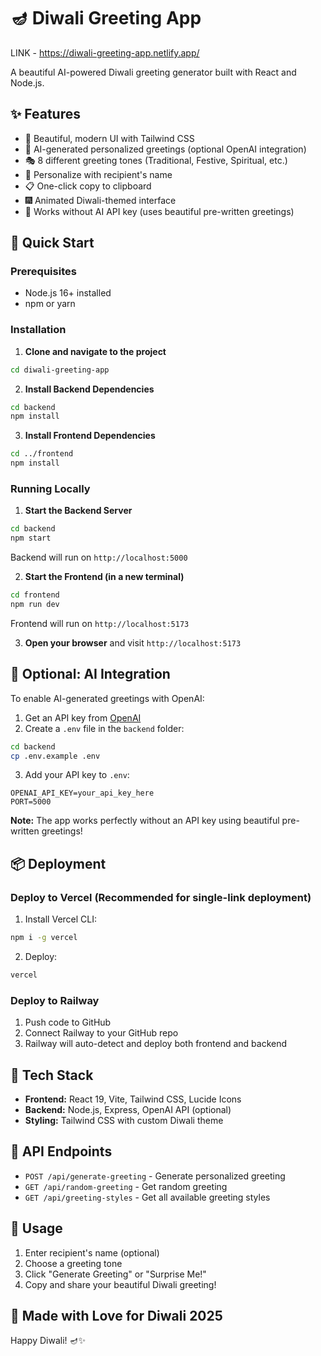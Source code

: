 # 🪔 Diwali Greeting App

LINK - https://diwali-greeting-app.netlify.app/

A beautiful AI-powered Diwali greeting generator built with React and Node.js.

## ✨ Features

- 🎨 Beautiful, modern UI with Tailwind CSS
- 🤖 AI-generated personalized greetings (optional OpenAI integration)
- 🎭 8 different greeting tones (Traditional, Festive, Spiritual, etc.)
- 📝 Personalize with recipient's name
- 📋 One-click copy to clipboard
- 🎆 Animated Diwali-themed interface
- 💫 Works without AI API key (uses beautiful pre-written greetings)

## 🚀 Quick Start

### Prerequisites

- Node.js 16+ installed
- npm or yarn

### Installation

1. **Clone and navigate to the project**
```bash
cd diwali-greeting-app
```

2. **Install Backend Dependencies**
```bash
cd backend
npm install
```

3. **Install Frontend Dependencies**
```bash
cd ../frontend
npm install
```

### Running Locally

1. **Start the Backend Server**
```bash
cd backend
npm start
```
Backend will run on `http://localhost:5000`

2. **Start the Frontend (in a new terminal)**
```bash
cd frontend
npm run dev
```
Frontend will run on `http://localhost:5173`

3. **Open your browser** and visit `http://localhost:5173`

## 🔑 Optional: AI Integration

To enable AI-generated greetings with OpenAI:

1. Get an API key from [OpenAI](https://platform.openai.com/)
2. Create a `.env` file in the `backend` folder:
```bash
cd backend
cp .env.example .env
```
3. Add your API key to `.env`:
```
OPENAI_API_KEY=your_api_key_here
PORT=5000
```

**Note:** The app works perfectly without an API key using beautiful pre-written greetings!

## 📦 Deployment

### Deploy to Vercel (Recommended for single-link deployment)

1. Install Vercel CLI:
```bash
npm i -g vercel
```

2. Deploy:
```bash
vercel
```

### Deploy to Railway

1. Push code to GitHub
2. Connect Railway to your GitHub repo
3. Railway will auto-detect and deploy both frontend and backend

## 🎨 Tech Stack

- **Frontend:** React 19, Vite, Tailwind CSS, Lucide Icons
- **Backend:** Node.js, Express, OpenAI API (optional)
- **Styling:** Tailwind CSS with custom Diwali theme

## 📝 API Endpoints

- `POST /api/generate-greeting` - Generate personalized greeting
- `GET /api/random-greeting` - Get random greeting
- `GET /api/greeting-styles` - Get all available greeting styles

## 🎉 Usage

1. Enter recipient's name (optional)
2. Choose a greeting tone
3. Click "Generate Greeting" or "Surprise Me!"
4. Copy and share your beautiful Diwali greeting!

## 💝 Made with Love for Diwali 2025

Happy Diwali! 🪔✨
